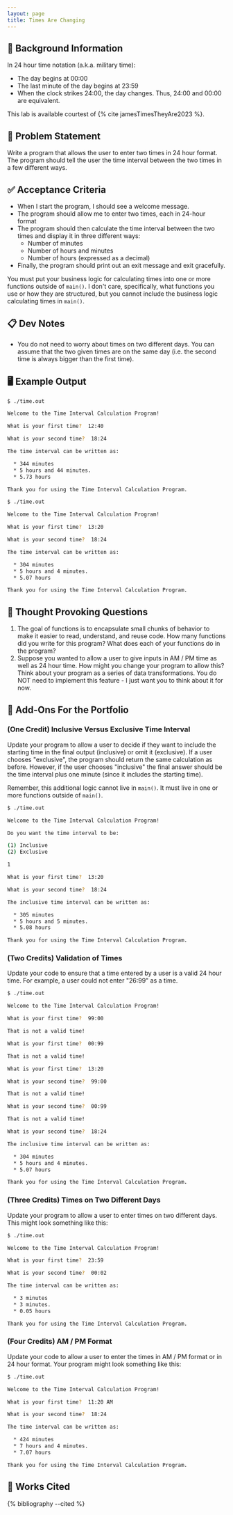 ```yaml
---
layout: page
title: Times Are Changing
---
```


## 🔖 Background Information

In 24 hour time notation (a.k.a. military time):

* The day begins at 00:00
* The last minute of the day begins at 23:59
* When the clock strikes 24:00, the day changes. Thus, 24:00 and 00:00 are equivalent.

This lab is available courtest of {% cite jamesTimesTheyAre2023 %}.

## 🎯 Problem Statement

Write a program that allows the user to enter two times in 24 hour format. The program should tell the user the time interval between the two times in a few different ways.

## ✅ Acceptance Criteria

* When I start the program, I should see a welcome message.
* The program should allow me to enter two times, each in 24-hour format
* The program should then calculate the time interval between the two times and display it in three different ways:
  * Number of minutes
  * Number of hours and minutes
  * Number of hours (expressed as a decimal)
* Finally, the program should print out an exit message and exit gracefully.

You must put your business logic for calculating times into one or more functions outside of `main()`. I don't care, specifically, what functions you use or how they are structured, but you cannot include the business logic calculating times in `main()`.

## 📋 Dev Notes

* You do not need to worry about times on two different days. You can assume that the two given times are on the same day (i.e. the second time is always bigger than the first time).

## 🖥️ Example Output

```bash
$ ./time.out

Welcome to the Time Interval Calculation Program!

What is your first time?  12:40

What is your second time?  18:24

The time interval can be written as:

  * 344 minutes
  * 5 hours and 44 minutes.
  * 5.73 hours

Thank you for using the Time Interval Calculation Program.
```

```bash
$ ./time.out

Welcome to the Time Interval Calculation Program!

What is your first time?  13:20

What is your second time?  18:24

The time interval can be written as:

  * 304 minutes
  * 5 hours and 4 minutes.
  * 5.07 hours

Thank you for using the Time Interval Calculation Program.
```

## 📝 Thought Provoking Questions

1. The goal of functions is to encapsulate small chunks of behavior to make it easier to read, understand, and reuse code. How many functions did you write for this program? What does each of your functions do in the program?
2. Suppose you wanted to allow a user to give inputs in AM / PM time as well as 24 hour time. How might you change your program to allow this? Think about your program as a series of data transformations. You do NOT need to implement this feature - I just want you to think about it for now.

## 💼 Add-Ons For the Portfolio

### (One Credit) Inclusive Versus Exclusive Time Interval

Update your program to allow a user to decide if they want to include the starting time in the final output (inclusive) or omit it (exclusive). If a user chooses "exclusive", the program should return the same calculation as before. However, if the user chooses "inclusive" the final answer should be the time interval plus one minute (since it includes the starting time).

Remember, this additional logic cannot live in `main()`. It must live in one or more functions outside of `main()`.

```bash
$ ./time.out

Welcome to the Time Interval Calculation Program!

Do you want the time interval to be:

(1) Inclusive
(2) Exclusive

1

What is your first time?  13:20

What is your second time?  18:24

The inclusive time interval can be written as:

  * 305 minutes
  * 5 hours and 5 minutes.
  * 5.08 hours

Thank you for using the Time Interval Calculation Program.
```

### (Two Credits) Validation of Times

Update your code to ensure that a time entered by a user is a valid 24 hour time. For example, a user could not enter "26:99" as a time.

```bash
$ ./time.out

Welcome to the Time Interval Calculation Program!

What is your first time?  99:00

That is not a valid time!

What is your first time?  00:99

That is not a valid time!

What is your first time?  13:20

What is your second time?  99:00

That is not a valid time!

What is your second time?  00:99

That is not a valid time!

What is your second time?  18:24

The inclusive time interval can be written as:

  * 304 minutes
  * 5 hours and 4 minutes.
  * 5.07 hours

Thank you for using the Time Interval Calculation Program.
```

### (Three Credits) Times on Two Different Days

Update your program to allow a user to enter times on two different days. This might look something like this:

```bash
$ ./time.out

Welcome to the Time Interval Calculation Program!

What is your first time?  23:59

What is your second time?  00:02

The time interval can be written as:

  * 3 minutes
  * 3 minutes.
  * 0.05 hours

Thank you for using the Time Interval Calculation Program.
```

### (Four Credits) AM / PM Format

Update your code to allow a user to enter the times in AM / PM format or in 24 hour format. Your program might look something like this:

```bash
$ ./time.out

Welcome to the Time Interval Calculation Program!

What is your first time?  11:20 AM

What is your second time?  18:24

The time interval can be written as:

  * 424 minutes
  * 7 hours and 4 minutes.
  * 7.07 hours

Thank you for using the Time Interval Calculation Program.
```

## 📘 Works Cited

{% bibliography --cited %}
